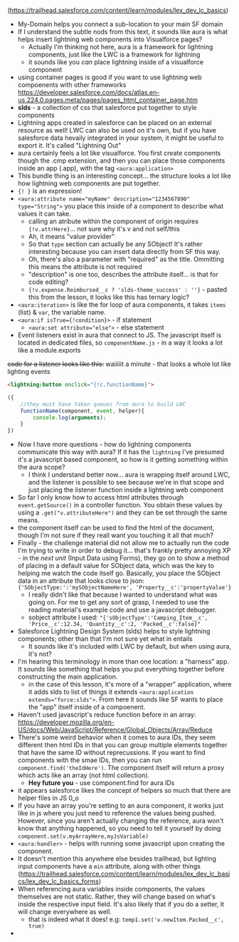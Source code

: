(https://trailhead.salesforce.com/content/learn/modules/lex_dev_lc_basics)

* My-Domain helps you connect a sub-location to your main SF domain
* If I understand the subtle nods from this text, it sounds like aura is what helps insert lightning web components into Visualforce pages?
    * Actually I'm thinking not here, aura is a framework for lightning components, just like the LWC is a framework for lightning
    * it sounds like you *can* place lightning inside of a visualforce component
* using container pages is good if you want to use lightning web compoenents with other frameworks https://developer.salesforce.com/docs/atlas.en-us.224.0.pages.meta/pages/pages_html_container_page.htm
* **slds** - a collection of css that salesforce put together to style components
* Lightning apps created in salesforce can be placed on an external resource as well! LWC can also be used on it's own, but if you have salesforce data hevaily integrated in your system, it might be useful to export it. It's called "Lightning Out"
* aura certainly feels a lot like visualforce. You first create components though the .cmp extension, and then you can place those components inside an app (.app), with the tag `<aura:application>`
* This bundle thing is an interesting concept... the structure looks a lot like how lightning web components are put together.
* `{! }` is an expression!
* `<aura:attribute name="myName" description="1234567890" type="String">` you place this inside of a component to describe what values it can take.
    * calling an atribute within the component of origin requires `{!v.attrHere}`... not sure why it's v and not self/this 
    * Ah, it means "value provider"
    * So that `type` section can actually be any SObject! It's rather interesting because you can insert data directly from SF this way.
    * Oh, there's also a parameter with "required" as the title. Ommitting this means the attribute is not required
    * "description" is one too, describes the attribute itself... is that for code editing?
    * `{!v.expense.Reimbursed__c ? 'slds-theme_success' : ''}` - pasted this from the lesson, it looks like this has ternary logic?
* `<aura:iteration>` is like the for loop of aura components, it takes `items` (list) & `var`, the variable name.
* `<aura:if isTrue={!condition}>` - if statement
    * `<aura:set attribute="else">` - else statement
* Event listeners exist in aura that connect to JS. The javascript itself is located in dedicated files, so `componentName.js` - in a way it looks a lot like a module.exports

~~code for a listener looks like this:~~ waiiiiit a minute - that looks a whole lot like lighting events

```html
<lightning:button onclick="{!c.functionName}">
```

```js
({
    //they must have taken queues from aura to build LWC
    functionName(component, event, helper){
        console.log(arguments);
    }
})
```

* Now I have more questions - how do lightning components communicate this way with aura? If it has the `lightning` I've presumed it's a javascript based component, so how is it getting something within the aura scope?
    * I think I understand better now... aura is wrapping itself around LWC, and the listener is possible to see because we're in that scope and just placing the listener function inside a lightning web component
* So far I only know how to access html attributes through `event.getSource()` in a controller function. You obtain these values by using a `.get("v.attributeHere")` and they can be set through the same means.
* the component itself can be used to find the html of the document, though I'm not sure if they reall want you touching it all that much?
* Finally - the challenge material did not allow me to actually run the code I'm trying to write in order to debug it... that's frankly pretty annoying XP - in the *next unit* (Input Data using Forms), they go on to show a method of placing in a default value for SObject data, which was the key to helping me watch the code itself go. Basically, you place the SObject data in an attribute that looks close to json: `{'SObjectType:':'mySObjectNameHere', 'Property__c':'propertyValue'}`
    * I really didn't like that because I wanted to understand what was going on. For me to get any sort of grasp, I needed to use the reading material's example code and use a javascript debugger.
    * sobject attribute I used: `"{'sObjectType':'Camping_Item__c', 'Price__c':12.34, 'Quantity__c':2, 'Packed__c':false}"`
* Salesforce Lightning Design System (slds) helps to style lightning components; other than that I'm not sure yet what in entails
    * It sounds like it's included with LWC by default, but when using aura, it's not?
* I'm hearing this terminology in more than one location: a "harness" app. It sounds like something that helps you put everything together before constructing the main application.
    * in the case of this lesson, it's more of a "wrapper" application, where it adds slds to list of things it extends `<aura:application extends="force:slds">`. From here it sounds like SF wants to place the "app" itself inside of a compoenent.
* Haven't used javascript's reduce function before in an array: https://developer.mozilla.org/en-US/docs/Web/JavaScript/Reference/Global_Objects/Array/Reduce
* There's some weird behavior when it comes to aura IDs, they seem different then html IDs in that you can group multiple elements together that have the same ID without reprecussions. If you want to find components with the smae IDs, then you can run `component.find('theIdHere')`. The component itself will return a proxy which acts like an array (not html collection).
    * **Hey future you** - use component.find for aura IDs
* it appears salesforce likes the concept of helpers so much that there are helper files in JS 0_o
* If you have an array you're setting to an aura component, it works just like in js where you just need to reference the values being pushed. However, since you aren't actually changing the reference, aura won't know that anything happened, so you need to tell it yourself by doing `component.set(v.myArrayHere,myJsVariable)`
* `<aura:handler>` - helps with running some javascript upon creating the component.
* It doesn't mention this anywhere else besides trailhead, but lighting input components have a `min` attribute, along with other things (https://trailhead.salesforce.com/content/learn/modules/lex_dev_lc_basics/lex_dev_lc_basics_forms)
* When referencing aura variables inside components, the values themselves are not static. Rather, they will change based on what's inside the respective input field. It's also likely that if you do a setter, it will change everywhere as well.
    * that is indeed what it does! e.g: `temp1.set('v.newItem.Packed__c', true)`
* 